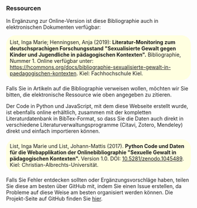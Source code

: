 ### Ressourcen

In Ergänzung zur Online-Version ist diese Bibliographie auch in elektronischen Dokumenten verfügbar:

<p style="background-color:LightYellow;padding:10px;border-radius:25px;">List, Inga Marie; Henningsen, Anja (2019): <b>Literatur-Monitoring zum deutschsprachigen Forschungsstand "Sexualisierte Gewalt gegen Kinder und Jugendliche in pädagogischen Kontexten".</b> Bibliographie, Nummer 1. Online verfügbar unter: <a href="https://hcommons.org/docs/bibliographie-sexualisierte-gewalt-in-paedagogischen-kontexten/">https://hcommons.org/docs/bibliographie-sexualisierte-gewalt-in-paedagogischen-kontexten</a>. Kiel: Fachhochschule Kiel.</p>

Falls Sie in Artikeln auf die Bibliographie verweisen wollen, möchten wir Sie bitten, die elektronische Ressource wie oben angegeben zu zitieren.

Der Code in Python und JavaScript, mit dem diese Webseite erstellt wurde, ist ebenfalls online erhältlich, zusammen mit der kompletten Literaturdatenbank in BibTex-Format, so dass Sie die Daten auch direkt in verschiedene Literaturverwaltungsprogramme (Citavi, Zotero, Mendeley) direkt und einfach importieren können.

<p style="background-color:LightYellow;padding:10px;border-radius:25px">
List, Inga Marie und List, Johann-Mattis (2017). <b>Python Code und Daten für die Webapplikation der Onlinebibliographie "Sexuelle Gewalt in pädagogischen Kontexten".</b> Version 1.0. DOI: <a href="https://doi.org/10.5281/zenodo.1045489">10.5281/zenodo.1045489</a>. Kiel: Christian-Albrechts-Universität.</p>

Falls Sie Fehler entdecken sollten oder Ergänzungsvorschläge haben, teilen Sie diese am besten über GitHub mit, indem Sie einen Issue erstellen, da Probleme auf diese Weise am besten organisiert werden können. Die Projekt-Seite auf GitHub finden Sie [hier](https://github.com/SeGePae/segepae).

 
